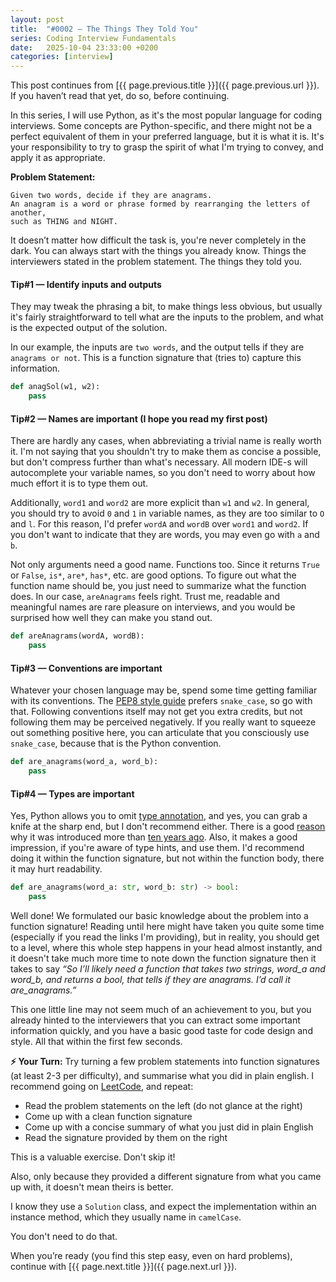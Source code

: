 ```yaml
---
layout: post
title:  "#0002 — The Things They Told You"
series: Coding Interview Fundamentals
date:   2025-10-04 23:33:00 +0200
categories: [interview]
---
```

This post continues from [{{ page.previous.title }}]({{ page.previous.url }}).
If you haven’t read that yet, do so, before continuing.

In this series, I will use Python, as it's the most popular language for coding interviews.
Some concepts are Python-specific, 
and there might not be a perfect equivalent of them in your preferred language, but it is what it is.
It's your responsibility to try to grasp the spirit of what I'm trying to convey, and apply it as appropriate.

**Problem Statement:**
```
Given two words, decide if they are anagrams. 
An anagram is a word or phrase formed by rearranging the letters of another,
such as THING and NIGHT. 
```

It doesn’t matter how difficult the task is, you're never completely in the dark. 
You can always start with the things you already know. Things the interviewers stated in the problem statement. The things they told you.

#### Tip#1 — Identify inputs and outputs

They may tweak the phrasing a bit, to make things less obvious, but usually it's fairly straightforward to tell
what are the inputs to the problem, and what is the expected output of the solution.

In our example, the inputs are `two words`, and the output tells if they are `anagrams or not`.
This is a function signature that (tries to) capture this information.

```python
def anagSol(w1, w2):
    pass
```

#### Tip#2 — Names are important (I hope you read my first post)

There are hardly any cases, when abbreviating a trivial name is really worth it. 
I'm not saying that you shouldn't try to make them as concise a possible, but don't compress further than what's necessary.
All modern IDE-s will autocomplete your variable names, so you don't need to worry about how much effort it is to type them out.

Additionally, `word1` and `word2` are more explicit than `w1` and `w2`.
In general, you should try to avoid `0` and `1` in variable names, as they are too similar to `O` and `l`.
For this reason, I'd prefer `wordA` and `wordB` over `word1` and `word2`. 
If you don't want to indicate that they are words, you may even go with `a` and `b`.

Not only arguments need a good name. Functions too. Since it returns `True` or `False`, `is*`, `are*`, `has*`, etc. are good options.
To figure out what the function name should be, you just need to summarize what the function does. 
In our case, `areAnagrams` feels right. 
Trust me, readable and meaningful names are rare pleasure on interviews, 
and you would be surprised how well they can make you stand out.

```python
def areAnagrams(wordA, wordB):
    pass
```

#### Tip#3 — Conventions are important

Whatever your chosen language may be, spend some time getting familiar with its conventions. 
The [PEP8 style guide](https://peps.python.org/pep-0008/#function-and-variable-names) prefers `snake_case`, so go with that. 
Following conventions itself may not get you extra credits, but not following them may be perceived negatively. 
If you really want to squeeze out something positive here, you can articulate that you consciously use `snake_case`, because that is the Python convention.

```python
def are_anagrams(word_a, word_b):
    pass
```

#### Tip#4 — Types are important
    
Yes, Python allows you to omit [type annotation](https://docs.python.org/3/library/typing.html), and yes, you can grab a knife at the sharp end, but I don't recommend either.
There is a good [reason](https://www.artima.com/weblogs/viewpost.jsp?thread=85551) why it was introduced more than [ten years ago](https://peps.python.org/pep-0484/#rationale-and-goals).
Also, it makes a good impression, if you're aware of type hints, and use them.
I'd recommend doing it within the function signature, but not within the function body, there it may hurt readability.

```python
def are_anagrams(word_a: str, word_b: str) -> bool:
    pass
```

Well done! We formulated our basic knowledge about the problem into a function signature!
Reading until here might have taken you quite some time (especially if you read the links I'm providing), 
but in reality, you should get to a level, where this whole step happens in your head almost instantly, 
and it doesn't take much more time to note down the function signature then it takes to say 
_“So I’ll likely need a function that takes two strings, word_a and word_b, and returns a bool, that tells if they are anagrams. I’d call it are_anagrams.”_

This one little line may not seem much of an achievement to you, 
but you already hinted to the interviewers that you can extract some important information quickly, 
and you have a basic good taste for code design and style. All that within the first few seconds.

**⚡ Your Turn:** 
Try turning a few problem statements into function signatures (at least 2-3 per difficulty), and summarise what you did in plain english.
I recommend going on [LeetCode](https://leetcode.com), and repeat: 
- Read the problem statements on the left (do not glance at the right)
- Come up with a clean function signature
- Come up with a concise summary of what you just did in plain English
- Read the signature provided by them on the right

This is a valuable exercise. Don't skip it!

Also, only because they provided a different signature from what you came up with, it doesn't mean theirs is better.

I know they use a `Solution` class, and expect the implementation within an instance method, which they usually name in `camelCase`. 

You don't need to do that.

When you’re ready (you find this step easy, even on hard problems), continue with [{{ page.next.title }}]({{ page.next.url }}).
